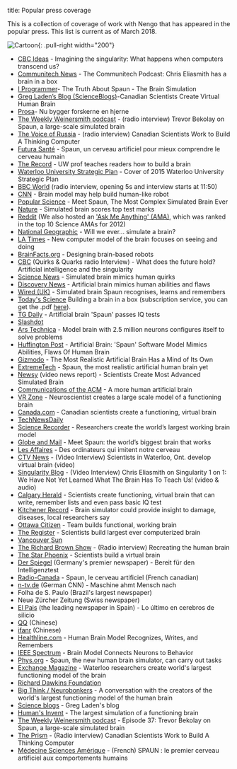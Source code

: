 title: Popular press coverage

This is a collection of coverage of work with Nengo that has appeared in
the popular press. This list is current as of March 2018.

![Cartoon](http://nengo.ca/sites/nengo.ca/files/ChrisSpaun.jpg){: .pull-right width="200"}
- [CBC Ideas](http://www.cbc.ca/radio/ideas/imagining-the-singularity-what-happens-when-computers-transcend-us-1.4526303) - Imagining the singularity: What happens when computers transcend us?
- [Communitech News](http://news.communitech.ca/news/the-communitech-podcast-chris-eliasmith-has-a-brain-in-a-box/) - The Communitech Podcast: Chris Eliasmith has a brain in a box
- [I Programmer](http://www.i-programmer.info/news/105-artificial-intelligence/5158-the-truth-about-spaun-the-brain-simulation.html)- 
The Truth About Spaun - The Brain Simulation
- [Greg Laden’s Blog (ScienceBlogs)](http://scienceblogs.com/gregladen/2012/12/05/canadian-scientists-create-virtual-human-brain/#.UL9RktAqPTE.reddit)-Canadian Scientists Create Virtual Human Brain
- [Prosa](https://www.prosa.dk/artikel/?no_cache=1&amp;L=0&amp;tx_news_pi1%5Bcontroller%5D=News&amp;tx_news_pi1%5Baction%5D=detail&amp;tx_news_pi1%5Bnews%5D=5235&amp;cHash=f8f92f1827ac52a9e452b4f95081ca92)- Nu bygger forskerne en hjerne
- [The Weekly Weinersmith podcast](http://www.weeklyweinersmith.com/?p=510) - 
(radio interview) Trevor Bekolay on Spaun, a large-scale simulated brain
- [The Voice of Russia](https://sputniknews.com/voiceofrussia_us/radio_broadcast/72430379/98099772/) - 
(radio interview) Canadian Scientists Work to Build A Thinking Computer
- [Futura Santé](http://www.futura-sciences.com/sante/actualites/biologie-spaun-cerveau-artificiel-mieux-comprendre-cerveau-humain-43156/) - Spaun, un cerveau artificiel pour mieux comprendre le cerveau humain
- [The Record](https://www.therecord.com/news-story/3875165-uw-prof-teaches-readers-how-to-build-a-brain/">) - UW prof teaches readers how to build a brain
- [Waterloo University Strategic Plan](https://uwaterloo.ca/research/sites/ca.research/files/uploads/files/strategic_research_plan_-_accessible_pdf.pdf) - Cover of 2015 Waterloo University Strategic Plan
- [BBC World](http://www.bbc.co.uk/iplayer/episode/p010z973/Science_In_Action_Melting_ice_caps/) (radio interview, opening 5s and interview starts at 11:50)
- [CNN](http://thechart.blogs.cnn.com/2012/11/29/brain-model-may-help-build-humanlike-robot/) - Brain model may help build human-like robot
- [Popular Science](http://www.popsci.com/science/article/2012-11/meet-spaun-first-computer-model-complex-brain-behavior) - Meet Spaun, The Most Complex Simulated Brain Ever
- [Nature](http://www.nature.com/news/simulated-brain-scores-top-test-marks-1.11914) - Simulated brain scores top test marks
- [Reddit](http://www.reddit.com/r/science/comments/141q17/scientists_successfully_create_virtual_brain/?limit=500) (We also hosted an ['Ask Me Anything' (AMA)](http://www.reddit.com/r/IAmA/comments/147gqm/we_are_the_computational_neuroscientists_behind/), which was ranked in the top 10 Science AMAs for 2012)
- [National Geographic](http://phenomena.nationalgeographic.com/2013/02/14/will-we-ever-simulate-the-brain/) - Will we ever... simulate a brain?
- [LA Times](http://www.latimes.com/news/science/sciencenow/la-sci-sn-new-model-brain-can-memorize-numbers-answer-iq-questions-20121129,0,2428635.story) - New computer model of the brain focuses on seeing and doing
- [BrainFacts.org](http://www.brainfacts.org/About-Neuroscience/Technologies/Articles/2013/Designing-Brain-Based-Robots) - Designing brain-based robots
- [CBC](http://www.cbc.ca/video/news/audioplayer.html?clipid=2323107057) (Quirks & Quarks radio Interview) - What does the future hold? Artificial intelligence and the singularity
- [Science News](http://www.sciencenews.org/view/generic/id/346756/title/Simulated_brain_mimics_human_quirks) - Simulated brain mimics human quirks
- [Discovery News](http://news.discovery.com/tech/artificial-brain-mimics-human-abilities-and-flaws-121130.html) - Artificial brain mimics human abilities and flaws
- [Wired (UK)](http://www.wired.co.uk/news/archive/2012-12/01/spaun-virtual-brain) - Simulated brain Spaun recognises, learns and remembers
- [Today's Science](http://www.2facts.com/tsof_home_feature.aspx) Building a brain in a box (subscription service, you can get the .pdf [here](http://www.nengo.ca/sites/nengo.ca/files/J__TSOF%201992-2007_New%20Stories_s2100009.pdf)).
- [TG Daily](http://www.tgdaily.com/general-sciences-features/67819-artificial-brain-spaun-passes-iq-tests) - Artificial brain 'Spaun' passes IQ tests
- [Slashdot](https://science.slashdot.org/story/12/11/30/1719238/spaun-a-large-scale-functional-brain-model)
- [Ars Technica](http://arstechnica.com/science/2012/11/model-brain-with-2-5-million-neurons-configures-itself-to-problem-solve/) - Model brain with 2.5 million neurons configures itself to solve problems
- [Huffington Post](http://www.huffingtonpost.com/2012/11/30/artificial-brain-spaun-software-model_n_2217750.html) - Artificial Brain: 'Spaun' Software Model Mimics Abilities, Flaws Of Human Brain
- [Gizmodo](http://gizmodo.com/5964684/the-most-realistic-artificial-brain-has-a-mind-of-its-own) - The Most Realistic Artificial Brain Has a Mind of Its Own
- [ExtremeTech](http://www.extremetech.com/extreme/141926-spaun-the-most-realistic-artificial-human-brain-yet) - Spaun, the most realistic artificial human brain yet
- [Newsy](http://www.newsy.com/videos/scientists-create-most-advanced-simulated-brain/#ooid=h0ZWFjNzrp6DQ8wJd-ZhkztnYvgdJfAN) (video news report) - Scientists Create Most Advanced Simulated Brain
- [Communications of the ACM](http://cacm.acm.org/news/158734-a-more-human-artificial-brain/fulltext) - A more human artificial brain
- [VR Zone](http://vr-zone.com/articles/neuroscientist-creates-a-large-scale-model-of-a-functioning-brain/18126.html) - Neuroscientist creates a large scale model of a functioning brain
- [Canada.com](http://www.canada.com/Canadian%20scientists%20create%20functioning%20virtual%20brain/7628345/story.html) - Canadian scientists create a functioning, virtual brain
- [TechNewsDaily](http://www.technewsdaily.com/15714-artificial-brain-mimics-human.html)
- [Science Recorder](http://www.sciencerecorder.com/news/researchers-create-the-worlds-largest-working-brain-model/) - Researchers create the world’s largest working brain model
- [Globe and Mail](http://www.theglobeandmail.com/technology/science/brain/meet-spaun-the-worlds-biggest-brain-that-works/article7260055/) - Meet Spaun: the world’s biggest brain that works
- [Les Affaires](http://www.lesaffaires.com/archives/generale/des-ordinateurs-qui-imitent-notre-cerveau/556262#.UW2eE1t3jss) - Des ordinateurs qui imitent notre cerveau
- [CTV News](http://www.ctvnews.ca/video?clipId=818474&playlistId=1.1063551&binId=1.810401) - (Video Interview) Scientists in Waterloo, Ont. develop virtual brain
(video)
- [Singularity Blog](http://www.singularityweblog.com/chris-eliasmith-on-singularity-1-on-1/) - (Video Interview) Chris Eliasmith on Singularity 1 on 1: We Have Not Yet Learned What The Brain Has To Teach Us! (video & audio)
- [Calgary Herald](http://www.calgaryherald.com/technology/Scientists%20create%20functioning%20virtual%20brain%20that%20write%20remember%20lists%20even%20pass%20basic/7630749/story.html) - Scientists create functioning, virtual brain that can write, remember lists and even pass basic IQ test
- [Kitchener Record](http://www.therecord.com/news/local/article/846117--brain-simulator-could-provide-insight-to-damage-diseases-local-researchers-say) - Brain simulator could provide insight to damage, diseases, local researchers say
- [Ottawa Citizen](http://www.ottawacitizen.com/technology/Team%20builds%20functional%20working%20brain/7631107/story.html) - Team builds functional, working brain
- [The Register](http://www.theregister.co.uk/2012/12/01/spaun_computer_model_brain/) - Scientists build largest ever computerized brain
- [Vancouver Sun](http://www.vancouversun.com/technology/science/Canadian%20scientists%20create%20functioning%20virtual%20brain/7628972/story.html)
- [The Richard Brown Show](http://ckom.com/sites/default/files/RBSHOW%20SEG3%20DEC3.mp3) - (Radio interview) Recreating the human brain
- [The Star Phoenix](http://www.thestarphoenix.com/Scientists%20build%20virtual%20brain/7631394/story.html) - Scientists build a virtual brain
- [Der Spiegel](http://www.spiegel.de/wissenschaft/medizin/gehirn-computermodell-mit-2-5-millionen-neuronen-rechnet-und-zaehlt-a-870061.html) (Germany's premier newspaper) - Bereit für den Intelligenztest
- [Radio-Canada](http://www.radio-canada.ca/nouvelles/science/2012/12/03/002-spaun-cerveau-artificiel.shtml) - Spaun, le cerveau artificiel (French canadian)
- [n-tv.de](http://www.n-tv.de/wissen/Maschine-ahmt-Mensch-nach-article9651666.html) (German CNN) - Maschine ahmt Mensch nach
- Folha de S. Paulo (Brazil's largest newspaper)
- Neue Zürcher Zeitung (Swiss newspaper)
- [El Pais](http://sociedad.elpais.com/sociedad/2012/11/29/actualidad/1354215866_629020.html) (the leading newspaper in Spain) - Lo último en cerebros de silicio
- [QQ](http://tech.qq.com/a/20121201/000020.htm) (Chinese)
- [ifanr](http://www.ifanr.com/207688) (Chinese)
- [Healthline.com](http://www.healthline.com/health-blogs/healthline-connects/human-brain-model-recognizes-writes-remembers-112912) - Human Brain Model Recognizes, Writes, and Remembers
- [IEEE Spectrum](http://spectrum.ieee.org/tech-talk/computing/software/brain-model-connects-neurons-to-behavior) - Brain Model Connects Neurons to Behavior
- [Phys.org](http://phys.org/news/2012-11-spaun-human-brain-simulator-tasks.html) - Spaun, the new human brain simulator, can carry out tasks
- [Exchange Magazine](http://www.exchangemagazine.com/morningpost/2012/week48/Friday/12113001.htm) - Waterloo researchers create world's largest functioning model of the brain
- [Richard Dawkins Foundation](http://richarddawkins.net/news_articles/2012/12/1/canadian-scientists-create-a-functioning-virtual-brain#.ULqZFOwhu6a)
- [Big Think / Neurobonkers](http://bigthink.com/neurobonkers/a-conversation-with-the-creators-of-the-worlds-largest-functioning-model-of-the-human-brain) - A conversation with the creators of the world's largest functioning model of the human brain
- [Science blogs](http://scienceblogs.com/gregladen/2012/12/05/canadian-scientists-create-virtual-human-brain/#.UL9RktAqPTE.reddit) - Greg Laden's blog
- [Human's Invent](http://www.humansinvent.com/#!/10056/the-worlds-largest-simulation-of-a-functioning-brain/) - The largest simulation of a functioning brain
- [The Weekly Weinersmith podcast](http://www.weeklyweinersmith.com/?p=510) - Episode 37: Trevor Bekolay on Spaun, a large-scale simulated brain
- [The Prism](http://voicerussia.com/radio_broadcast/72430379/98099772.html) - (Radio interview) Canadian Scientists Work to Build A Thinking Computer
- [Médecine Sciences Amérique](http://www.msamerique.ca/bulletins/spaun-le-premier-cerveau-artificiel-aux-comportements-humains) - (French) SPAUN : le premier cerveau artificiel aux comportements humains
